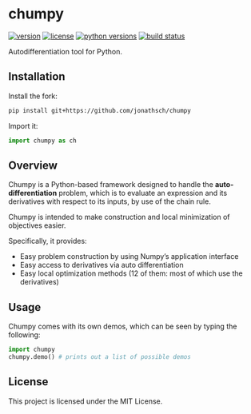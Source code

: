 chumpy
======

[![version](https://img.shields.io/pypi/v/chumpy?style=flat-square)][pypi]
[![license](https://img.shields.io/pypi/l/chumpy?style=flat-square)][pypi]
[![python versions](https://img.shields.io/pypi/pyversions/chumpy?style=flat-square)][pypi]
[![build status](https://img.shields.io/circleci/project/github/mattloper/chumpy/master?style=flat-square)][circle]

Autodifferentiation tool for Python.

[circle]: https://circleci.com/gh/mattloper/chumpy
[pypi]: https://pypi.org/project/chumpy/


Installation
------------

Install the fork:

```sh
pip install git+https://github.com/jonathsch/chumpy
```

Import it:

```py
import chumpy as ch
```

Overview
--------

Chumpy is a Python-based framework designed to handle the **auto-differentiation** problem,
which is to evaluate an expression and its derivatives with respect to its inputs, by use of the chain rule.

Chumpy is intended to make construction and local
minimization of objectives easier.

Specifically, it provides:

- Easy problem construction by using Numpy’s application interface
- Easy access to derivatives via auto differentiation
- Easy local optimization methods (12 of them: most of which use the derivatives)


Usage
-----

Chumpy comes with its own demos, which can be seen by typing the following:

```python
import chumpy
chumpy.demo() # prints out a list of possible demos
```


License
-------

This project is licensed under the MIT License.
